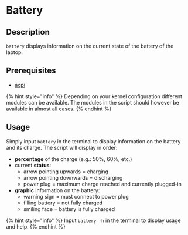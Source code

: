 # Battery

## Description

`battery` displays information on the current state of the battery of the laptop.

## Prerequisites

* [acpi](http://www.acpi.info/)

{% hint style="info" %}
Depending on your kernel configuration different modules can be available. The modules in the script should however be available in almost all cases.
{% endhint %}

## Usage

Simply input `battery` in the terminal to display information on the battery and its charge. The script will display in order:

* **percentage** of the charge \(e.g.: 50%, 60%, etc.\)
* current **status**:
  * arrow pointing upwards = charging
  * arrow pointing downwards = discharging
  * power plug = maximum charge reached and currently plugged-in
* **graphic** information on the battery:
  * warning sign = must connect to power plug
  * filling battery = not fully charged
  * smiling face = battery is fully charged

{% hint style="info" %}
Input `battery -h` in the terminal to display usage and help.
{% endhint %}

